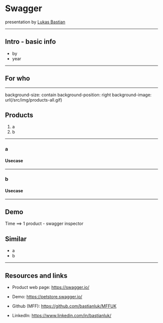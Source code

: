 
# Swagger

presentation by [Lukas Bastian](https://github.com/bastianluk/)

---
## Intro - basic info

- by
- year

---
## For who



---
background-size: contain
background-position: right
background-image: url(/src/img/products-all.gif)

## Products

1. a
2. b



---
### a

#### Usecase

---
### b

#### Usecase

---
## Demo

Time ==> 1 product - swagger inspector


## Similar

- a
- b

---
## Resources and links

 - Product web page: https://swagger.io/
 - Demo: https://petstore.swagger.io/


 - Github (MFF): https://github.com/bastianluk/MFFUK
 - LinkedIn: https://www.linkedin.com/in/bastianluk/